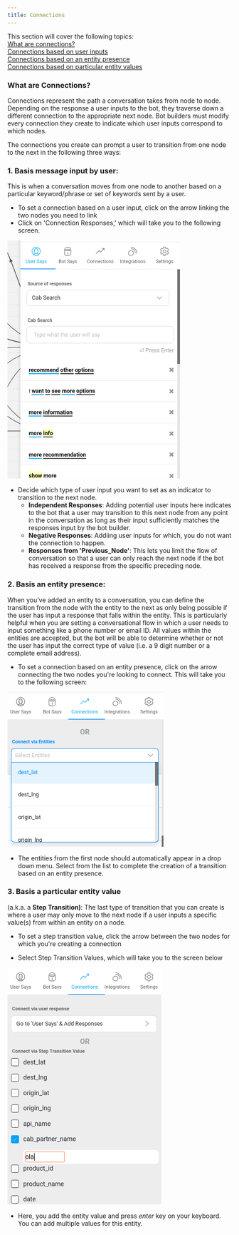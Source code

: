 ```yaml
---
title: Connections
---
```


This section will cover the following topics:  
[What are connections?](#what-are-connections)  
[Connections based on user inputs](#basis-message-input-by-user)  
[Connections based on an entity presence](#basis-an-entity-presence)  
[Connections based on particular entity values](#basis-a-particular-entity-value)

### What are Connections?

Connections represent the path a conversation takes from node to node. Depending on the response a user inputs to the bot, they traverse down a different connection to the appropriate next node. Bot builders must modify every connection they create to indicate which user inputs correspond to which nodes.

The connections you create can prompt a user to transition from one node to the next in the following three ways:

### 1. Basis message input by user:

This is when a conversation moves from one node to another based on a particular keyword/phrase or set of keywords sent by a user.

- To set a connection based on a user input, click on the arrow linking the two nodes you need to link
- Click on 'Connection Responses,' which will take you to the following screen.

![transition connections](/docs/bot-builder/assets/transition_messages.png)

- Decide which type of user input you want to set as an indicator to transition to the next node.
  - **Independent Responses**: Adding potential user inputs here indicates to the bot that a user may transition to this next node from any point in the conversation as long as their input sufficiently matches the responses input by the bot builder.
  - **Negative Responses**: Addiing user inputs for which, you do not want the connection to happen. 
  - **Responses from 'Previous_Node'**: This lets you limit the flow of conversation so that a user can only reach the next node if the bot has received a response from the specific preceding node.

### 2. Basis an entity presence:

When you’ve added an entity to a conversation, you can define the transition from the node with the entity to the next as only being possible if the user has input a response that falls within the entity. This is particularly helpful when you are setting a conversational flow in which a user needs to input something like a phone number or email ID. All values within the entities are accepted, but the bot will be able to determine whether or not the user has input the correct type of value (i.e. a 9 digit number or a complete email address).

- To set a connection based on an entity presence, click on the arrow connecting the two nodes you're looking to connect. This will take you to the following screen:

![transition entity](/docs/bot-builder/assets/transition_entity.png)

- The entities from the first node should automatically appear in a drop down menu. Select from the list to complete the creation of a transition based on an entity presence.

### 3. Basis a particular entity value

(a.k.a. a **Step Transition)**: The last type of transition that you can create is where a user may only move to the next node if a user inputs a specific value(s) from within an entity on a node.

- To set a step transition value, click the arrow between the two nodes for which you're creating a connection

- Select Step Transition Values, which will take you to the screen below

![transition entity value](/docs/bot-builder/assets/transition_entity_values.png)

- Here, you add the entity value and press *enter* key on your keyboard. You can add multiple values for this entity. 


